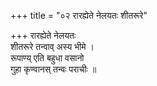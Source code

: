 +++
title = "०२ रारह्येते नेलयतः शीतरूरे"

+++
रारह्येते नेलयतः  
शीतरूरे तन्वाव् अस्य भीमे ।  
रूपाण्य् एति बहुधा वसानो  
गुहा कृण्वानस् तन्वः पराचीः ॥